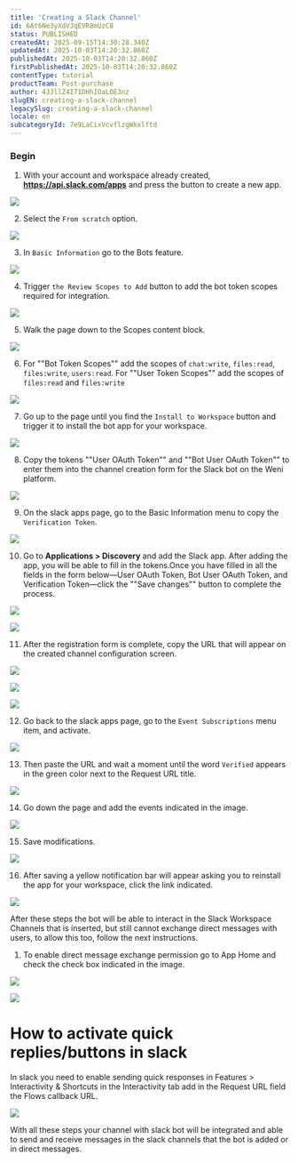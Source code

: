 ```yaml
---
title: 'Creating a Slack Channel'
id: 6At6Ne3yXdVJqEVR8mUzC8
status: PUBLISHED
createdAt: 2025-09-15T14:30:28.340Z
updatedAt: 2025-10-03T14:20:32.860Z
publishedAt: 2025-10-03T14:20:32.860Z
firstPublishedAt: 2025-10-03T14:20:32.860Z
contentType: tutorial
productTeam: Post-purchase
author: 4JJllZ4I71DHhIOaLOE3nz
slugEN: creating-a-slack-channel
legacySlug: creating-a-slack-channel
locale: en
subcategoryId: 7e9LaCixVcvflzgWkxlftd
---
```


### Begin

1. With your account and workspace already created, **https://api.slack.com/apps** and press the button to create a new app.

![](https://raw.githubusercontent.com/vtexdocs/help-center-content/refs/heads/main/docs/en/tutorials/weni-by-vtex/integrations/creating-a-slack-channel_1.png)

2. Select the `From scratch` option.

 ![](https://raw.githubusercontent.com/vtexdocs/help-center-content/refs/heads/main/docs/en/tutorials/weni-by-vtex/integrations/creating-a-slack-channel_2.png)

3. In `Basic Information` go to the Bots feature. 

![](https://raw.githubusercontent.com/vtexdocs/help-center-content/refs/heads/main/docs/en/tutorials/weni-by-vtex/integrations/creating-a-slack-channel_3.png)

4. Trigger `the Review Scopes to Add` button to add the bot token scopes required for integration.

 ![](https://raw.githubusercontent.com/vtexdocs/help-center-content/refs/heads/main/docs/en/tutorials/weni-by-vtex/integrations/creating-a-slack-channel_4.png)

5. Walk the page down to the Scopes content block.

![](https://raw.githubusercontent.com/vtexdocs/help-center-content/refs/heads/main/docs/en/tutorials/weni-by-vtex/integrations/creating-a-slack-channel_5.png)

6. For ""Bot Token Scopes"" add the scopes of `chat:write`, `files:read`, `files:write`, `users:read`. For ""User Token Scopes"" add the scopes of `files:read` and `files:write` 

![](https://raw.githubusercontent.com/vtexdocs/help-center-content/refs/heads/main/docs/en/tutorials/weni-by-vtex/integrations/creating-a-slack-channel_6.png)

7. Go up to the page until you find the `Install to Workspace` button and trigger it to install the bot app for your workspace.

![](https://raw.githubusercontent.com/vtexdocs/help-center-content/refs/heads/main/docs/en/tutorials/weni-by-vtex/integrations/creating-a-slack-channel_7.png)

8. Copy the tokens ""User OAuth Token"" and ""Bot User OAuth Token"" to enter them into the channel creation form for the Slack bot on the Weni platform.

![](https://raw.githubusercontent.com/vtexdocs/help-center-content/refs/heads/main/docs/en/tutorials/weni-by-vtex/integrations/creating-a-slack-channel_8.png)

9. On the slack apps page, go to the Basic Information menu to copy the `Verification Token`.

![](https://raw.githubusercontent.com/vtexdocs/help-center-content/refs/heads/main/docs/en/tutorials/weni-by-vtex/integrations/creating-a-slack-channel_9.png)

10. Go to **Applications > Discovery** and add the Slack app. After adding the app, you will be able to fill in the tokens.Once you have filled in all the fields in the form below—User OAuth Token, Bot User OAuth Token, and Verification Token—click the ""Save changes"" button to complete the process.

![](https://raw.githubusercontent.com/vtexdocs/help-center-content/refs/heads/main/docs/en/tutorials/weni-by-vtex/integrations/creating-a-slack-channel_10.png)

![](https://raw.githubusercontent.com/vtexdocs/help-center-content/refs/heads/main/docs/en/tutorials/weni-by-vtex/integrations/creating-a-slack-channel_11.png)

11. After the registration form is complete, copy the URL that will appear on the created channel configuration screen.

![](https://raw.githubusercontent.com/vtexdocs/help-center-content/refs/heads/main/docs/en/tutorials/weni-by-vtex/integrations/creating-a-slack-channel_12.png)

![](https://raw.githubusercontent.com/vtexdocs/help-center-content/refs/heads/main/docs/en/tutorials/weni-by-vtex/integrations/creating-a-slack-channel_13.png)

![](https://raw.githubusercontent.com/vtexdocs/help-center-content/refs/heads/main/docs/en/tutorials/weni-by-vtex/integrations/creating-a-slack-channel_14.png)

12. Go back to the slack apps page, go to the `Event Subscriptions` menu item, and activate.

![](https://raw.githubusercontent.com/vtexdocs/help-center-content/refs/heads/main/docs/en/tutorials/weni-by-vtex/integrations/creating-a-slack-channel_15.png)

13. Then paste the URL and wait a moment until the word `Verified` appears in the green color next to the Request URL title.

![](https://raw.githubusercontent.com/vtexdocs/help-center-content/refs/heads/main/docs/en/tutorials/weni-by-vtex/integrations/creating-a-slack-channel_16.png)

14. Go down the page and add the events indicated in the image.

 ![](https://raw.githubusercontent.com/vtexdocs/help-center-content/refs/heads/main/docs/en/tutorials/weni-by-vtex/integrations/creating-a-slack-channel_17.png)

15. Save modifications.

![](https://raw.githubusercontent.com/vtexdocs/help-center-content/refs/heads/main/docs/en/tutorials/weni-by-vtex/integrations/creating-a-slack-channel_18.png)

16. After saving a yellow notification bar will appear asking you to reinstall the app for your workspace, click the link indicated.

![](https://raw.githubusercontent.com/vtexdocs/help-center-content/refs/heads/main/docs/en/tutorials/weni-by-vtex/integrations/creating-a-slack-channel_19.png)

After these steps the bot will be able to interact in the Slack Workspace Channels that is inserted, but still cannot exchange direct messages with users, to allow this too, follow the next instructions.

1. To enable direct message exchange permission go to App Home and check the check box indicated in the image.

![](https://raw.githubusercontent.com/vtexdocs/help-center-content/refs/heads/main/docs/en/tutorials/weni-by-vtex/integrations/creating-a-slack-channel_20.png)

![](https://raw.githubusercontent.com/vtexdocs/help-center-content/refs/heads/main/docs/en/tutorials/weni-by-vtex/integrations/creating-a-slack-channel_21.png)

# How to activate quick replies/buttons in slack

In slack you need to enable sending quick responses in Features > Interactivity \& Shortcuts in the Interactivity tab add in the Request URL field the Flows callback URL.

![](https://raw.githubusercontent.com/vtexdocs/help-center-content/refs/heads/main/docs/en/tutorials/weni-by-vtex/integrations/creating-a-slack-channel_22.png)

With all these steps your channel with slack bot will be integrated and able to send and receive messages in the slack channels that the bot is added or in direct messages.
